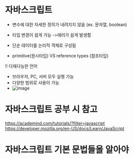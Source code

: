 # 자바스크립트
- 변수에 대한 자세한 정의가 내려지지 않음
(ex. 문자열, boolean)
- 타입 변경이 쉽게 가능
->에러가 쉽게 발생함


- 단순 데이터를 논리적 객체로 구성됨
- primitive(원시타입) VS reference types (참조타입)

!! 다재다능한 언어
- 브라우저, PC, 서버 모두 실행 가능
- 다양한 범위로 사용이 가능
- ![image](https://user-images.githubusercontent.com/68580694/124343623-e92f3900-dc07-11eb-8267-4b9294f6291f.png)


# 자바스크립트 공부 시 참고
https://academind.com/tutorials/?filter=javascript
https://developer.mozilla.org/en-US/docs/Learn/JavaScript

# 자바스크립트 기본 문법들을 알아야 
